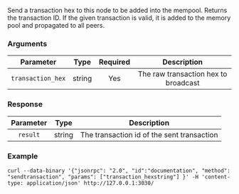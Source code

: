 Send a transaction hex to this node to be added into the mempool.
Returns the transaction ID.
If the given transaction is valid, it is added to the memory pool and propagated to all peers.

### Arguments

|     Parameter     |  Type  | Required |              Description             |
|:-----------------:|:------:|:--------:|:------------------------------------:|
| `transaction_hex` | string |    Yes   | The raw transaction hex to broadcast |

### Response

| Parameter |  Type  |                 Description                |
|:---------:|:------:|:------------------------------------------:|
| `result`  | string | The transaction id of the sent transaction |

### Example
```ignore
curl --data-binary '{"jsonrpc": "2.0", "id":"documentation", "method": "sendtransaction", "params": ["transaction_hexstring"] }' -H 'content-type: application/json' http://127.0.0.1:3030/
```
